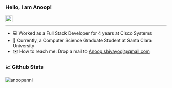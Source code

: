 ### Hello, I am Anoop!

<a href="https://www.linkedin.com/in/anoop-shivayogi/">
    <img align="left" alt="Anoop Shivayogi | Linkedin" width="22px" src="https://raw.githubusercontent.com/peterthehan/peterthehan/master/assets/linkedin.svg"/>
</a>

<br />
<hr>

- 💻 Worked as a Full Stack Developer for 4 years at Cisco Systems
- 🎒 Currently, a Computer Science Graduate Student at Santa Clara University
- ✉️ How to reach me: Drop a mail to Anoop.shivayogi@gmail.com



### 📈 Github Stats

<img src="https://github-readme-stats.vercel.app/api?username=anoopanni&show_icons=true&theme=gotham" alt="anoopanni"/>

<!-- ![Snake animation](https://github.com/ruchidhore12/ruchidhore12/blob/output/github-contribution-grid-snake.svg) -->
